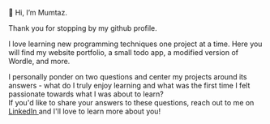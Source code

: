 👋 Hi, I’m Mumtaz. <br>

Thank you for stopping by my github profile. <br>

I love learning new programming techniques one project at a time. Here you will find my website portfolio, a small todo app, a modified version of Wordle, and more. <br>

I personally ponder on two questions and center my projects around its answers - what do I truly enjoy learning and what was the first time I felt passionate towards what I was about to learn? 
<br> If you'd like to share your answers to these questions, reach out to me on <a href = "https://www.linkedin.com/in/mumtazf/"> LinkedIn </a> and I'll love to learn more about you! 

<!---
mumtazf/mumtazf is a ✨ special ✨ repository because its `README.md` (this file) appears on your GitHub profile.
You can click the Preview link to take a look at your changes.
--->
<meta name="google-site-verification" content="WqgGFYLAm7045V9nBhUo-ljUb9q9zrHJn9VF5mvjvMQ" />
